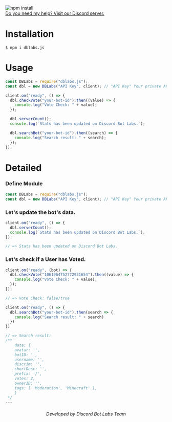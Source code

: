 ![npm install](https://nodei.co/npm/dblabs.js.png?mini=false)<br/>
[Do you need my help? Visit our Discord server.](https://dblabs.xyz/discord)

# Installation

```console
$ npm i dblabs.js
```

# Usage

```js
const DBLabs = require("dblabs.js");
const dbl = new DBLabs("API Key", client); // "API Key" Your private API Key //"client" when you define your Discord Client

client.on("ready", () => {
  dbl.checkVote("your-bot-id").then((value) => {
    console.log("Vote Check: " + value);
  });

  dbl.serverCount();
  console.log(`Stats has been updated on Discord Bot Labs.`);

  dbl.searchBot("your-bot-id").then((search) => {
    console.log("Search result: " + search);
  });
});
```

# Detailed

### Define Module

```js
const DBLabs = require("dblabs.js");
const dbl = new DBLabs("API Key", client); // "API Key" Your private API Key //"client" when you define your Discord Client
```

### Let's update the bot's data.

```js
client.on("ready", () => {
  dbl.serverCount();
  console.log(`Stats has been updated on Discord Bot Labs.`);
});

// => Stats has been updated on Discord Bot Labs.
```

### Let's check if a User has Voted.

```js
client.on("ready", (bot) => {
  dbl.checkVote("1061964752772931654").then((value) => {
    console.log("Vote Check: " + value);
  });
});

// => Vote Check: false/true
```

```js
client.on("ready", () => {
  dbl.searchBot("your-bot-id").then(search => {
    console.log("Search result: " + search)
  })
})

// => Search result:
/**
    data: {
    avatar: '',
    botID: '',
    username: '',
    discrim: '',
    shortDesc: '',
    prefix: '/',
    votes: 2,
    ownerID: '',
    tags: [ 'Moderation', 'Minecraft' ],
    }
 */
---
```

<h6 align="center">Developed by Discord Bot Labs Team</h6>

